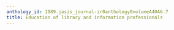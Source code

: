 ```yaml
---
anthology_id: 1989.jasis_journal-ir0anthology0volumeA40A6.7
title: Education of library and information professionals
---
```

